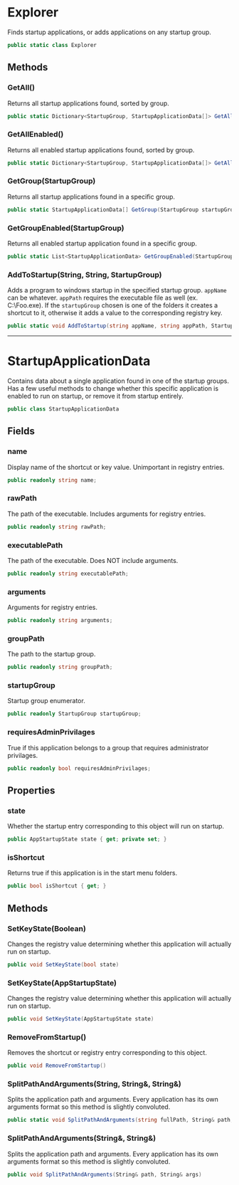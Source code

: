 # Explorer

Finds startup applications, or adds applications on any startup group.

```csharp
public static class Explorer
```

## Methods

### **GetAll()**

Returns all startup applications found, sorted by group.

```csharp
public static Dictionary<StartupGroup, StartupApplicationData[]> GetAll()
```
### **GetAllEnabled()**
Returns all enabled startup applications found, sorted by group.
```csharp
public static Dictionary<StartupGroup, StartupApplicationData[]> GetAllEnabled()
```

### **GetGroup(StartupGroup)**

Returns all startup applications found in a specific group.

```csharp
public static StartupApplicationData[] GetGroup(StartupGroup startupGroup)
```

### **GetGroupEnabled(StartupGroup)**

Returns all enabled startup application found in a specific group.

```csharp
public static List<StartupApplicationData> GetGroupEnabled(StartupGroup startupGroup)
```

### **AddToStartup(String, String, StartupGroup)**

Adds a program to windows startup in the specified startup group. 
 `appName` can be whatever.
 `appPath` requires the executable file as well (ex. C:\Foo.exe).
 If the `startupGroup` chosen is one of the folders it creates a shortcut to it, otherwise it adds a value to the corresponding registry key.

```csharp
public static void AddToStartup(string appName, string appPath, StartupGroup startupGroup)
```

---
# StartupApplicationData

Contains data about a single application found in one of the startup groups. Has a few useful methods to change whether this specific application is enabled to run on startup, or remove it from startup entirely.

```csharp
public class StartupApplicationData
```

## Fields

### **name**

Display name of the shortcut or key value. Unimportant in registry entries.

```csharp
public readonly string name;
```

### **rawPath**

The path of the executable. Includes arguments for registry entries.

```csharp
public readonly string rawPath;
```

### **executablePath**

The path of the executable. Does NOT include arguments.

```csharp
public readonly string executablePath;
```

### **arguments**

Arguments for registry entries.

```csharp
public readonly string arguments;
```

### **groupPath**

The path to the startup group.

```csharp
public readonly string groupPath;
```

### **startupGroup**

Startup group enumerator.

```csharp
public readonly StartupGroup startupGroup;
```

### **requiresAdminPrivilages**

True if this application belongs to a group that requires administrator privilages.

```csharp
public readonly bool requiresAdminPrivilages;
```

## Properties

### **state**

Whether the startup entry corresponding to this object will run on startup.

```csharp
public AppStartupState state { get; private set; }
```

### **isShortcut**

Returns true if this application is in the start menu folders.

```csharp
public bool isShortcut { get; }
```

## Methods

### **SetKeyState(Boolean)**

Changes the registry value determining whether this application will actually run on startup.

```csharp
public void SetKeyState(bool state)
```

### **SetKeyState(AppStartupState)**

Changes the registry value determining whether this application will actually run on startup.

```csharp
public void SetKeyState(AppStartupState state)
```

### **RemoveFromStartup()**

Removes the shortcut or registry entry corresponding to this object.

```csharp
public void RemoveFromStartup()
```

### **SplitPathAndArguments(String, String&, String&)**

Splits the application path and arguments. Every application has its own arguments format so this method is slightly convoluted.

```csharp
public static void SplitPathAndArguments(string fullPath, String& path, String& args)
```

### **SplitPathAndArguments(String&, String&)**

Splits the application path and arguments. Every application has its own arguments format so this method is slightly convoluted.

```csharp
public void SplitPathAndArguments(String& path, String& args)
```


